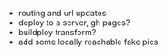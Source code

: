 - routing and url updates
- deploy to a server, gh pages?
- buildploy transform?
- add some locally reachable fake pics
